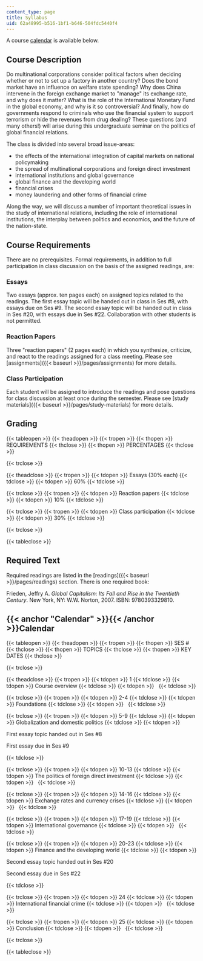 ```yaml
---
content_type: page
title: Syllabus
uid: 62a48995-b516-1bf1-b646-504fdc5440f4
---
```


A course [calendar](#Calendar) is available below.

Course Description
------------------

Do multinational corporations consider political factors when deciding whether or not to set up a factory in another country? Does the bond market have an influence on welfare state spending? Why does China intervene in the foreign exchange market to "manage" its exchange rate, and why does it matter? What is the role of the International Monetary Fund in the global economy, and why is it so controversial? And finally, how do governments respond to criminals who use the financial system to support terrorism or hide the revenues from drug dealing? These questions (and many others!) will arise during this undergraduate seminar on the politics of global financial relations.

The class is divided into several broad issue-areas:

*   the effects of the international integration of capital markets on national policymaking
*   the spread of multinational corporations and foreign direct investment
*   international institutions and global governance
*   global finance and the developing world
*   financial crises
*   money laundering and other forms of financial crime

Along the way, we will discuss a number of important theoretical issues in the study of international relations, including the role of international institutions, the interplay between politics and economics, and the future of the nation-state.

Course Requirements
-------------------

There are no prerequisites. Formal requirements, in addition to full participation in class discussion on the basis of the assigned readings, are:

### Essays

Two essays (approx. ten pages each) on assigned topics related to the readings. The first essay topic will be handed out in class in Ses #8, with essays due on Ses #9. The second essay topic will be handed out in class in Ses #20, with essays due in Ses #22. Collaboration with other students is not permitted.

### Reaction Papers

Three "reaction papers" (2 pages each) in which you synthesize, criticize, and react to the readings assigned for a class meeting. Please see [assignments]({{< baseurl >}}/pages/assignments) for more details.

### Class Participation

Each student will be assigned to introduce the readings and pose questions for class discussion at least once during the semester. Please see [study materials]({{< baseurl >}}/pages/study-materials) for more details.

Grading
-------

{{< tableopen >}}
{{< theadopen >}}
{{< tropen >}}
{{< thopen >}}
REQUIREMENTS
{{< thclose >}}
{{< thopen >}}
PERCENTAGES
{{< thclose >}}

{{< trclose >}}

{{< theadclose >}}
{{< tropen >}}
{{< tdopen >}}
Essays (30% each)
{{< tdclose >}}
{{< tdopen >}}
60%
{{< tdclose >}}

{{< trclose >}}
{{< tropen >}}
{{< tdopen >}}
Reaction papers
{{< tdclose >}}
{{< tdopen >}}
10%
{{< tdclose >}}

{{< trclose >}}
{{< tropen >}}
{{< tdopen >}}
Class participation
{{< tdclose >}}
{{< tdopen >}}
30%
{{< tdclose >}}

{{< trclose >}}

{{< tableclose >}}

Required Text
-------------

Required readings are listed in the [readings]({{< baseurl >}}/pages/readings) section. There is one required book:

Frieden, Jeffry A. _Global Capitalism: Its Fall and Rise in the Twentieth Century_. New York, NY: W.W. Norton, 2007. ISBN: 9780393329810.

{{< anchor "Calendar" >}}{{< /anchor >}}Calendar
------------------------------------------------

{{< tableopen >}}
{{< theadopen >}}
{{< tropen >}}
{{< thopen >}}
SES #
{{< thclose >}}
{{< thopen >}}
TOPICS
{{< thclose >}}
{{< thopen >}}
KEY DATES
{{< thclose >}}

{{< trclose >}}

{{< theadclose >}}
{{< tropen >}}
{{< tdopen >}}
1
{{< tdclose >}}
{{< tdopen >}}
Course overview
{{< tdclose >}}
{{< tdopen >}}
 
{{< tdclose >}}

{{< trclose >}}
{{< tropen >}}
{{< tdopen >}}
2-4
{{< tdclose >}}
{{< tdopen >}}
Foundations
{{< tdclose >}}
{{< tdopen >}}
 
{{< tdclose >}}

{{< trclose >}}
{{< tropen >}}
{{< tdopen >}}
5-9
{{< tdclose >}}
{{< tdopen >}}
Globalization and domestic politics
{{< tdclose >}}
{{< tdopen >}}


First essay topic handed out in Ses #8

First essay due in Ses #9


{{< tdclose >}}

{{< trclose >}}
{{< tropen >}}
{{< tdopen >}}
10-13
{{< tdclose >}}
{{< tdopen >}}
The politics of foreign direct investment
{{< tdclose >}}
{{< tdopen >}}
 
{{< tdclose >}}

{{< trclose >}}
{{< tropen >}}
{{< tdopen >}}
14-16
{{< tdclose >}}
{{< tdopen >}}
Exchange rates and currency crises
{{< tdclose >}}
{{< tdopen >}}
 
{{< tdclose >}}

{{< trclose >}}
{{< tropen >}}
{{< tdopen >}}
17-19
{{< tdclose >}}
{{< tdopen >}}
International governance
{{< tdclose >}}
{{< tdopen >}}
 
{{< tdclose >}}

{{< trclose >}}
{{< tropen >}}
{{< tdopen >}}
20-23
{{< tdclose >}}
{{< tdopen >}}
Finance and the developing world
{{< tdclose >}}
{{< tdopen >}}


Second essay topic handed out in Ses #20

Second essay due in Ses #22


{{< tdclose >}}

{{< trclose >}}
{{< tropen >}}
{{< tdopen >}}
24
{{< tdclose >}}
{{< tdopen >}}
International financial crime
{{< tdclose >}}
{{< tdopen >}}
 
{{< tdclose >}}

{{< trclose >}}
{{< tropen >}}
{{< tdopen >}}
25
{{< tdclose >}}
{{< tdopen >}}
Conclusion
{{< tdclose >}}
{{< tdopen >}}
 
{{< tdclose >}}

{{< trclose >}}

{{< tableclose >}}